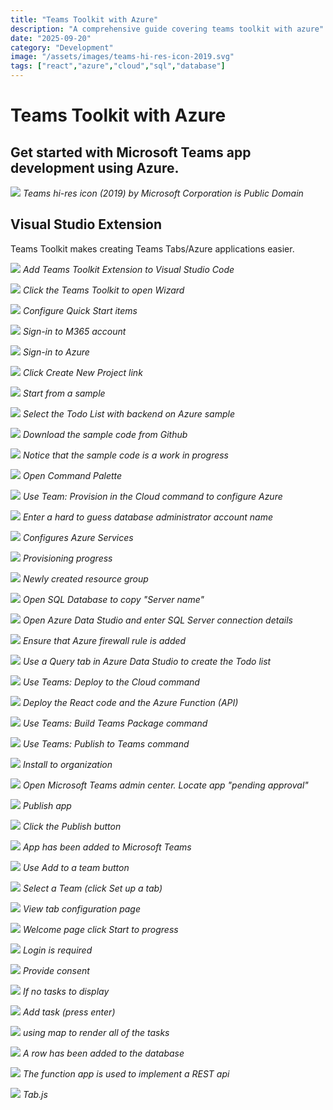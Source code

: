 ```yaml
---
title: "Teams Toolkit with Azure"
description: "A comprehensive guide covering teams toolkit with azure"
date: "2025-09-20"
category: "Development"
image: "/assets/images/teams-hi-res-icon-2019.svg"
tags: ["react","azure","cloud","sql","database"]
---
```


# Teams Toolkit with Azure

## Get started with Microsoft Teams app development using Azure.

![](/assets/images/teamstoolkit/teams-hi-res-icon-2019.svg)
*Teams hi-res icon (2019) by Microsoft Corporation is Public Domain*


## Visual Studio Extension

Teams Toolkit makes creating Teams Tabs/Azure applications easier.

![](/assets/images/teamstoolkit/screen-shot-2021-05-29-at-5.12.18-pm-1836x824.png)
*Add Teams Toolkit Extension to Visual Studio Code*

![](/assets/images/teamstoolkit/screen-shot-2021-05-29-at-3.47.21-pm-294x84.png)
*Click the Teams Toolkit to open Wizard*

![](/assets/images/teamstoolkit/screen-shot-2021-05-29-at-3.48.08-pm-1468x1114.png)
*Configure Quick Start items*

![](/assets/images/teamstoolkit/screen-shot-2021-05-29-at-3.49.16-pm-748x282.png)
*Sign-in to M365 account*

![](/assets/images/teamstoolkit/screen-shot-2021-05-29-at-3.49.23-pm-734x276.png)
*Sign-in to Azure*

![](/assets/images/teamstoolkit/screen-shot-2021-05-29-at-3.49.33-pm-726x330.png)
*Click Create New Project link*

![](/assets/images/teamstoolkit/screen-shot-2021-05-29-at-3.49.49-pm-1264x352.png)
*Start from a sample*

![](/assets/images/teamstoolkit/screen-shot-2021-05-29-at-3.50.08-pm-1226x514.png)
*Select the Todo List with backend on Azure sample*

![](/assets/images/teamstoolkit/screen-shot-2021-05-29-at-3.52.34-pm-534x552.png)
*Download the sample code from Github*

![](/assets/images/teamstoolkit/screen-shot-2021-05-29-at-3.53.04-pm-1334x464.png)
*Notice that the sample code is a work in progress*

![](/assets/images/teamstoolkit/screen-shot-2021-05-29-at-3.54.00-pm-574x124.png)
*Open Command Palette*

![](/assets/images/teamstoolkit/screen-shot-2021-05-29-at-3.54.51-pm-1240x160.png)
*Use Team: Provision in the Cloud command to configure Azure*

![](/assets/images/teamstoolkit/screen-shot-2021-05-29-at-3.55.24-pm-1252x210.png)
*Enter a hard to guess database administrator account name*

![](/assets/images/teamstoolkit/screen-shot-2021-05-29-at-3.56.06-pm-530x780.png)
*Configures Azure Services*

![](/assets/images/teamstoolkit/screen-shot-2021-05-29-at-3.56.20-pm-970x336.png)
*Provisioning progress*

![](/assets/images/teamstoolkit/screen-shot-2021-05-29-at-4.09.03-pm-1836x1083.png)
*Newly created resource group*

![](/assets/images/teamstoolkit/screen-shot-2021-05-29-at-4.09.28-pm-1718x670.png)
*Open SQL Database to copy "Server name"*

![](/assets/images/teamstoolkit/screen-shot-2021-05-29-at-4.10.16-pm-992x834.png)
*Open Azure Data Studio and enter SQL Server connection details*

![](/assets/images/teamstoolkit/screen-shot-2021-05-29-at-4.10.32-pm-998x838.png)
*Ensure that Azure firewall rule is added*

![](/assets/images/teamstoolkit/screen-shot-2021-05-29-at-4.12.32-pm-1102x714.png)
*Use a Query tab in Azure Data Studio to create the Todo list*

![](/assets/images/teamstoolkit/screen-shot-2021-05-29-at-4.19.44-pm-1234x158.png)
*Use Teams: Deploy to the Cloud command*

![](/assets/images/teamstoolkit/screen-shot-2021-05-29-at-4.19.52-pm-1248x264.png)
*Deploy the React code and the Azure Function (API)*

![](/assets/images/teamstoolkit/screen-shot-2021-05-29-at-4.23.48-pm-1258x166.png)
*Use Teams: Build Teams Package command*

![](/assets/images/teamstoolkit/screen-shot-2021-05-29-at-4.25.03-pm-1242x164.png)
*Use Teams: Publish to Teams command*

![](/assets/images/teamstoolkit/screen-shot-2021-05-29-at-4.25.13-pm-1230x334.png)
*Install to organization*

![](/assets/images/teamstoolkit/screen-shot-2021-05-29-at-4.26.40-pm-1836x903.png)
*Open Microsoft Teams admin center. Locate app "pending approval"*

![](/assets/images/teamstoolkit/screen-shot-2021-05-29-at-4.26.58-pm-1484x896.png)
*Publish app*

![](/assets/images/teamstoolkit/screen-shot-2021-05-29-at-4.27.08-pm-1210x510.png)
*Click the Publish button*

![](/assets/images/teamstoolkit/screen-shot-2021-05-29-at-4.28.34-pm-682x388.png)
*App has been added to Microsoft Teams*

![](/assets/images/teamstoolkit/screen-shot-2021-05-29-at-4.29.15-pm-1188x616.png)
*Use Add to a team button*

![](/assets/images/teamstoolkit/screen-shot-2021-05-29-at-4.29.28-pm-1262x714.png)
*Select a Team (click Set up a tab)*

![](/assets/images/teamstoolkit/screen-shot-2021-05-29-at-4.29.55-pm-1224x1230.png)
*View tab configuration page*

![](/assets/images/teamstoolkit/screen-shot-2021-05-29-at-4.30.25-pm-920x510.png)
*Welcome page click Start to progress*

![](/assets/images/teamstoolkit/screen-shot-2021-05-29-at-4.30.56-pm-912x590.png)
*Login is required*

![](/assets/images/teamstoolkit/screen-shot-2021-05-29-at-4.31.12-pm-876x972.png)
*Provide consent*

![](/assets/images/teamstoolkit/screen-shot-2021-05-29-at-4.31.30-pm-1836x1357.png)
*If no tasks to display*

![](/assets/images/teamstoolkit/screen-shot-2021-05-29-at-4.32.02-pm-1740x328.png)
*Add task (press enter)*

![](/assets/images/teamstoolkit/screen-shot-2021-05-29-at-4.32.16-pm-1758x462.png)
*using map to render all of the tasks*

![](/assets/images/teamstoolkit/screen-shot-2021-05-29-at-4.35.11-pm-1836x977.png)
*A row has been added to the database*

![](/assets/images/teamstoolkit/screen-shot-2021-05-29-at-4.42.13-pm-1836x1181.png)
*The function app is used to implement a REST api*

![](/assets/images/teamstoolkit/screen-shot-2021-05-29-at-4.45.25-pm-1836x1182.png)
*Tab.js*
